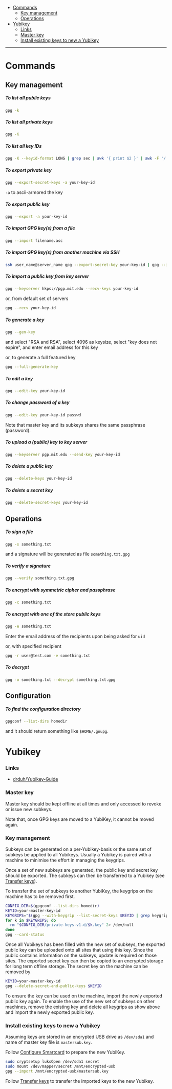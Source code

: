 - [Commands](#commands)
  * [Key management](#key-management)
  * [Operations](#operations)
- [Yubikey](#yubikey)
    + [Links](#links)
    + [Master key](#master-key)
    + [Install existing keys to new a Yubikey](#install-existing-keys-to-new-a-yubikey)
____

# Commands

## Key management

##### To list all public keys

```sh
gpg -k
```

##### To list all private keys

```sh
gpg -K
```

##### To list all key IDs

```sh
gpg -K --keyid-format LONG | grep sec | awk '{ print $2 }' | awk -F '/' '{ print $2 }'
```

##### To export private key

```sh
gpg --export-secret-keys -a your-key-id
```

`-a` to ascii-armored the key

##### To export public key

```sh
gpg --export -a your-key-id
```

##### To import GPG key(s) from a file

```sh
gpg --import filename.asc
```

##### To import GPG key(s) from another machine via SSH

```sh
ssh user_name@server_name gpg --export-secret-key your-key-id | gpg --import
```

##### To import a public key from key server

```sh
gpg --keyserver hkps://pgp.mit.edu --recv-keys your-key-id
```

or, from default set of servers

```sh
gpg --recv your-key-id
```

##### To generate a key

```sh
gpg --gen-key
```

and select "RSA and RSA", select 4096 as keysize, select "key does not expire",
    and enter email address for this key

or, to generate a full featured key

```sh
gpg --full-generate-key
```

##### To edit a key

```sh
gpg --edit-key your-key-id
```

##### To change password of a key

```sh
gpg --edit-key your-key-id passwd
```

Note that master key and its subkeys shares the same passphrase (password).

##### To upload a (public) key to key server

```sh
gpg --keyserver pgp.mit.edu --send-key your-key-id
```

##### To delete a public key

```sh
gpg --delete-keys your-key-id
```

##### To delete a secret key

```sh
gpg --delete-secret-keys your-key-id
```

## Operations

##### To sign a file

```sh
gpg -s something.txt
```

and a signature will be generated as file `something.txt.gpg`

##### To verify a signature

```sh
gpg --verify something.txt.gpg
```

##### To encrypt with symmetric cipher and passphrase

```sh
gpg -c something.txt
```

##### To encrypt with one of the store public keys

```sh
gpg -e something.txt
```

Enter the email address of the recipients upon being asked for `uid`

or, with specified recipient

```sh
gpg -r user@test.com -e something.txt
```

##### To decrypt

```sh
gpg -o something.txt --decrypt something.txt.gpg
```

## Configuration

##### To find the configuration directory

```sh
gpgconf --list-dirs homedir
```

and it should return something like `$HOME/.gnupg`.

# Yubikey

### Links

- [drduh/Yubikey-Guide](https://github.com/drduh/YubiKey-Guide)

### Master key

Master key should be kept offline at all times and only accessed to revoke or
issue new subkeys.

Note that, once GPG keys are moved to a YubiKey, it cannot be moved again.

### Key management

Subkeys can be generated on a per-Yubikey-basis or the same set of subkeys be
applied to all Yubikeys. Usually a Yubikey is paired with a machine to minimise
the effort in managing the keygrips.

Once a set of new subkeys are generated, the public key and secret key should be
exported. The subkeys can then be transferred to a Yubikey (see [Transfer
keys](https://github.com/drduh/YubiKey-Guide#transfer-keys)).

To transfer the set of subkeys to another YubiKey, the keygrips on the machine
has to be removed first.

```sh
CONFIG_DIR=$(gpgconf --list-dirs homedir)
KEYID=your-master-key-id
KEYGRIPS="$(gpg --with-keygrip --list-secret-keys $KEYID | grep keygrip | awk '{print $3}')"
for k in $KEYGRIPS; do
  rm "$CONFIG_DIR/private-keys-v1.d/$k.key" 2> /dev/null
done
gpg --card-status
```

Once all Yubikeys has been filled with the new set of subkeys, the exported
public key can be uploaded onto all sites that using this key. Since the public
contains information on the subkeys, update is required on those sites.
The exported secret key can then be copied to an encrypted storage for long term
offline storage. The secret key on the machine can be removed by

```sh
KEYID=your-master-key-id
gpg --delete-secret-and-public-keys $KEYID
```

To ensure the key can be used on the machine, import the newly exported public
key again. To enable the use of the new set of subkeys on other machines, remove
the existing key and delete all keygrips as show above and import the newly
exported public key.

### Install existing keys to new a Yubikey

Assuming keys are stored in an encrypted USB drive as `/dev/sda1` and name
of master key file is `mastersub.key`.

Follow [Configure
Smartcard](https://github.com/drduh/YubiKey-Guide#configure-smartcard) to
prepare the new YubiKey.

```sh
sudo cryptsetup luksOpen /dev/sda1 secret
sudo mount /dev/mapper/secret /mnt/encrypted-usb
gpg --import /mnt/encrypted-usb/mastersub.key
```

Follow [Transfer keys](https://github.com/drduh/YubiKey-Guide#transfer-keys) to
transfer the imported keys to the new Yubikey.
